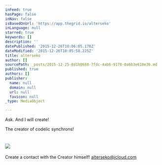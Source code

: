 ```yaml
---
inFeed: true
hasPage: false
inNav: false
isBasedOnUrl: 'https://app.thegrid.io/alterseko'
inLanguage: null
starred: true
keywords: []
description: ''
datePublished: '2015-12-26T10:06:05.178Z'
dateModified: '2015-12-26T10:05:58.225Z'
title: alterseko
author: []
sourcePath: _posts/2015-12-25-8d1b8688-7fdc-4ab6-9178-0a6b3e610e36.md
published: true
authors: []
publisher:
  name: null
  domain: null
  url: null
  favicon: null
_type: MediaObject

---
```

Ask. And I will create!

The creator of codelic synchrons!

# ![](https://s3-us-west-2.amazonaws.com/the-grid-img/p/04c1f39224cb2c47e0e9217e92621d0aa22b2900.png)

Create a contact with the Creator himself! [alterseko@icloud.com][0]

[0]: mailto:alterseko@icloud.com
